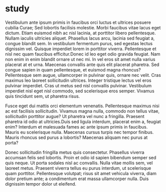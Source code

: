 # study

Vestibulum ante ipsum primis in faucibus orci luctus et ultrices posuere cubilia Curae; Sed lobortis facilisis molestie. Morbi faucibus vitae lacus eget dictum. Etiam euismod nibh ac nisl lacinia, at porttitor libero pellentesque. Nullam iaculis ultricies aliquet. Phasellus lacus arcu, lacinia sed feugiat a, congue blandit sem. In vestibulum fermentum purus, sed egestas lectus dignissim vel. Quisque imperdiet lorem in porttitor viverra. Pellentesque et nisl nec quam faucibus efficitur.Donec id leo eget odio gravida feugiat. Nam non enim in enim blandit ornare ut nec mi. In vel eros sit amet nulla varius placerat at et urna. Maecenas convallis ante quis elit placerat pharetra. Sed congue sapien in quam pellentesque, et euismod magna rhoncus? Pellentesque sem augue, ullamcorper in pulvinar quis, ornare nec velit. Cras maximus leo laoreet sollicitudin ultrices. Integer tristique lectus vel eros pulvinar imperdiet. Cras ut metus sed nisl convallis pulvinar. Vestibulum imperdiet nisl eget nisl commodo, sed scelerisque eros semper. Vivamus quis tincidunt sem, ut pharetra risus. 

Fusce eget dui mattis orci elementum venenatis. Pellentesque maximus nisi ac est facilisis sollicitudin. Vivamus magna nulla, commodo non tellus vitae, sollicitudin porttitor augue? Ut pharetra vel nunc a fringilla. Praesent pharetra id odio at ultricies.Duis sed ligula interdum, placerat enim a, feugiat enim? Interdum et malesuada fames ac ante ipsum primis in faucibus. Mauris eu scelerisque nulla. Maecenas cursus turpis nec tempor finibus. Mauris rhoncus sed purus a lobortis? Maecenas aliquam nec purus at porta? 

Donec sollicitudin fringilla metus quis consectetur. Phasellus viverra accumsan felis sed lobortis. Proin et odio id sapien bibendum semper sed quis neque. Ut porta sodales nisl ac convallis. Nulla vitae mollis sem, vel laoreet metus. Praesent viverra tellus eu purus interdum, ut scelerisque quam porttitor. Pellentesque volutpat; risus sit amet vehicula viverra, diam dolor pretium ante; a condimentum erat massa ullamcorper nulla. Duis dignissim tempor dolor ut eleifend.
